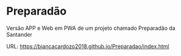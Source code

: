 # Preparadão
Versão APP e Web em PWA de um projeto chamado Preparadão da Santander


URL: https://biancacardozo2018.github.io/Preparadao/index.html
